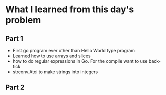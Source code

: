 # What I learned from this day's problem

## Part 1
- First go program ever other than Hello World type program
- Learned how to use arrays and slices
- how to do regular expressions in Go. For the compile want to use back-tick
- strconv.Atoi to make strings into integers
## Part 2
